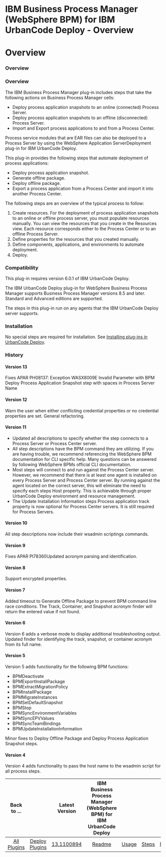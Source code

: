 
IBM Business Process Manager (WebSphere BPM) for IBM UrbanCode Deploy - Overview
================================================================================

# Overview


### Overview




### Overview

The IBM Business Process Manager plug-in includes steps that take the following actions on Business Process Manager cells:

* Deploy process application snapshots to an online (connected) Process Server.
* Deploy process application snapshots to an offline (disconnected) Process Server.
* Import and Export process applications to and from a Process Center.

Process service modules that are EAR files can also be deployed to a Process Server by using the WebSphere Application ServerDeployment plug-in for IBM UrbanCode Deploy.

This plug-in provides the following steps that automate deployment of process applications:

* Deploy process application snapshot.
* Generate offline package.
* Deploy offline package.
* Export a process application from a Process Center and import it into another Process Center.

The following steps are an overview of the typical process to follow:

1. Create resources. For the deployment of process application snapshots to an online or offline process server, you must populate resources manually. You can view the resources that you create in the Resources view. Each resource corresponds either to the Process Center or to an offline Process Server.
2. Define properties for the resources that you created manually.
3. Define components, applications, and environments to automate deployment.
4. Deploy.

### Compatibility

This plug-in requires version 6.0.1 of IBM UrbanCode Deploy.

The IBM UrbanCode Deploy plug-in for WebSphere Business Process Manager supports Business Process Manager versions 8.5 and later. Standard and Advanced editions are supported.

The steps in this plug-in run on any agents that the IBM UrbanCode Deploy server supports.

### Installation

No special steps are required for installation. See [Installing plug-ins in UrbanCode Deploy](https://community.ibm.com/community/user/wasdevops/blogs/laurel-dickson-bull1/2022/06/13/install-plugins "Installing plug-ins in UrbanCode Deploy").

### History

#### Version 13

Fixes APAR PH08137: Exception WASX8009E Invalid Parameter with BPM Deploy Process Application Snapshot step with spaces in Process Server Name

#### Version 12

Warn the user when either conflicting credential properties or no credential properties are set. General refactoring.

#### Version 11

* Updated all descriptions to specify whether the step connects to a Process Server or Process Center server.
* All step descriptions have the BPM command they are utilizing. If you are having trouble, we recommend referencing the WebSphere BPM documentation for CLI specific help. Many questions can be answered by following WebSphere BPMs official CLI documentation.
* Most steps will connect to and run against the Process Center server. However, we recommend that there is at least one agent is installed on every Process Server and Process Center server. By running against the agent located on the correct server, this will eliminate the need to specify each steps Host property. This is achievable through proper UrbanCode Deploy environment and resource management.
* The Update Installation Information steps Process application track property is now optional for Process Center servers. It is still required for Process Servers.

#### Version 10

All step descriptions now include their wsadmin scriptings commands.

#### Version 9

Fixes APAR PI78360Updated acronym parsing and identification.

#### Version 8

Support encrypted properties.

#### Version 7

Added timeout to Generate Offline Package to prevent BPM command line race conditions. The Track, Container, and Snapshot acronym finder will return the entered value if not found.

#### Version 6

Version 6 adds a verbose mode to display additional troubleshooting output. Updated finder for identifying the track, snapshot, or container acronym from its full name.

#### Version 5

Version 5 adds functionality for the following BPM functions:

* BPMDeactivate
* BPMExportInstallPackage
* BPMExtractMigrationPolicy
* BPMInstallPackage
* BPMMigrateInstances
* BPMSetDefaultSnapshot
* BPMStop
* BPMSyncEnvironmentVariables
* BPMSyncEPVValues
* BPMSyncTeamBindings
* BPMUpdateInstallationInformation

Minor fixes to Deploy Offline Package and Deploy Process Application Snapshot steps.

#### Version 4

Version 4 adds functionality to pass the host name to the wsadmin script for all process steps.


|Back to ...||Latest Version|IBM Business Process Manager (WebSphere BPM) for IBM UrbanCode Deploy ||||
| :---: | :---: | :---: | :---: | :---: | :---: | :---: |
|[All Plugins](../../index.md)|[Deploy Plugins](../README.md)|[13.1100894](https://raw.githubusercontent.com/UrbanCode/IBM-UCD-PLUGINS/main/files/WebSphereBPM/WebSphereBPM-13.1100894.zip)|[Readme](README.md)|[Usage](usage.md)|[Steps](steps.md)|[Downloads](downloads.md)|
